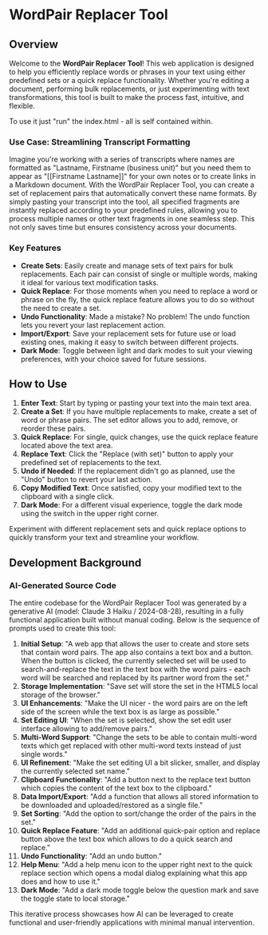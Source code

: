 # WordPair Replacer Tool

## Overview

Welcome to the **WordPair Replacer Tool**! This web application is designed to help you efficiently replace words or phrases in your text using either predefined sets or a quick replace functionality. Whether you're editing a document, performing bulk replacements, or just experimenting with text transformations, this tool is built to make the process fast, intuitive, and flexible.

To use it just "run" the index.html - all is self contained within.

### Use Case: Streamlining Transcript Formatting
Imagine you're working with a series of transcripts where names are formatted as "Lastname, Firstname (business unit)" but you need them to appear as "[[Firstname Lastname]]" for your own notes or to create links in a Markdown document. With the WordPair Replacer Tool, you can create a set of replacement pairs that automatically convert these name formats. By simply pasting your transcript into the tool, all specified fragments are instantly replaced according to your predefined rules, allowing you to process multiple names or other text fragments in one seamless step. This not only saves time but ensures consistency across your documents.

### Key Features
- **Create Sets**: Easily create and manage sets of text pairs for bulk replacements. Each pair can consist of single or multiple words, making it ideal for various text modification tasks.
- **Quick Replace**: For those moments when you need to replace a word or phrase on the fly, the quick replace feature allows you to do so without the need to create a set.
- **Undo Functionality**: Made a mistake? No problem! The undo function lets you revert your last replacement action.
- **Import/Export**: Save your replacement sets for future use or load existing ones, making it easy to switch between different projects.
- **Dark Mode**: Toggle between light and dark modes to suit your viewing preferences, with your choice saved for future sessions.

## How to Use
1. **Enter Text**: Start by typing or pasting your text into the main text area.
2. **Create a Set**: If you have multiple replacements to make, create a set of word or phrase pairs. The set editor allows you to add, remove, or reorder these pairs.
3. **Quick Replace**: For single, quick changes, use the quick replace feature located above the text area.
4. **Replace Text**: Click the "Replace (with set)" button to apply your predefined set of replacements to the text.
5. **Undo if Needed**: If the replacement didn't go as planned, use the "Undo" button to revert your last action.
6. **Copy Modified Text**: Once satisfied, copy your modified text to the clipboard with a single click.
7. **Dark Mode**: For a different visual experience, toggle the dark mode using the switch in the upper right corner.

Experiment with different replacement sets and quick replace options to quickly transform your text and streamline your workflow.

## Development Background

### AI-Generated Source Code
The entire codebase for the WordPair Replacer Tool was generated by a generative AI (model: Claude 3 Haiku / 2024-08-28), resulting in a fully functional application built without manual coding. Below is the sequence of prompts used to create this tool:

1. **Initial Setup**: "A web app that allows the user to create and store sets that contain word pairs. The app also contains a text box and a button. When the button is clicked, the currently selected set will be used to search-and-replace the text in the text box with the word pairs - each word will be searched and replaced by its partner word from the set."
2. **Storage Implementation**: "Save set will store the set in the HTML5 local storage of the browser."
3. **UI Enhancements**: "Make the UI nicer - the word pairs are on the left side of the screen while the text box is as large as possible."
4. **Set Editing UI**: "When the set is selected, show the set edit user interface allowing to add/remove pairs."
5. **Multi-Word Support**: "Change the sets to be able to contain multi-word texts which get replaced with other multi-word texts instead of just single words."
6. **UI Refinement**: "Make the set editing UI a bit slicker, smaller, and display the currently selected set name."
7. **Clipboard Functionality**: "Add a button next to the replace text button which copies the content of the text box to the clipboard."
8. **Data Import/Export**: "Add a function that allows all stored information to be downloaded and uploaded/restored as a single file."
9. **Set Sorting**: "Add the option to sort/change the order of the pairs in the set."
10. **Quick Replace Feature**: "Add an additional quick-pair option and replace button above the text box which allows to do a quick search and replace."
11. **Undo Functionality**: "Add an undo button."
12. **Help Menu**: "Add a help menu icon to the upper right next to the quick replace section which opens a modal dialog explaining what this app does and how to use it."
13. **Dark Mode**: "Add a dark mode toggle below the question mark and save the toggle state to local storage."

This iterative process showcases how AI can be leveraged to create functional and user-friendly applications with minimal manual intervention. 
